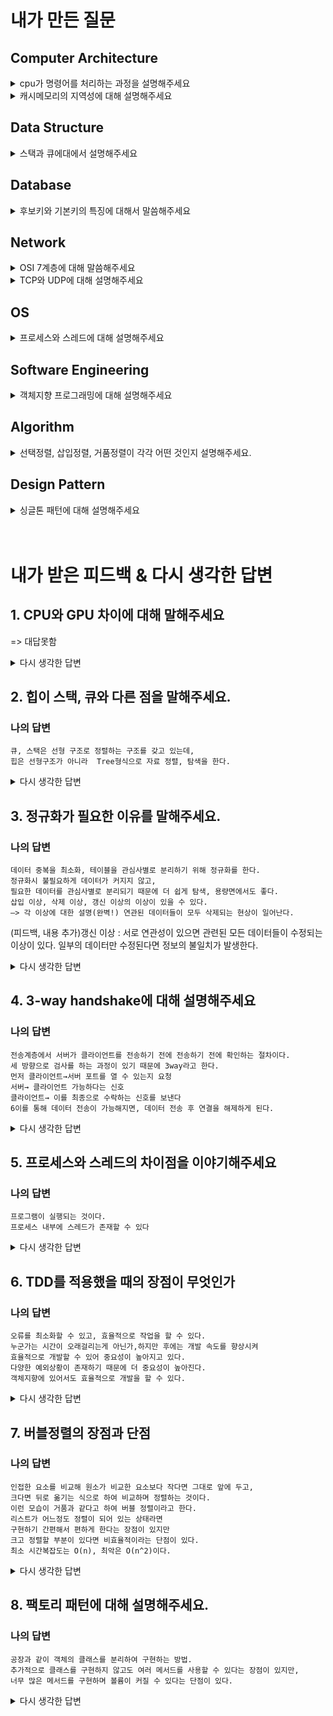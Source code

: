 # 내가 만든 질문

## Computer Architecture

<details>
<summary>cpu가 명령어를 처리하는 과정을 설명해주세요</summary>
명령어 처리과정을 크게 인출사이클과 실행사이클 두개로 나누어집니다. 인출사이클은 우선 pc에 저장된 주소를 MAR로 전달하고 해당 주소에서 명령어를 인출합니다. 그리고 해당 명령어를 명령어 버퍼 레지스터에 저장하고 PC값을 1 증가 시킵니다. 마지막으로 명령어를 명령어 레지스터에 전달하면 인출 사이클이 완료됩니다.

그리고 실행사이클의 경우 데이터를 인출하고 데이터를 처리하고, 처리된 데이터를 저장하는 과정을 거쳐서 완료됩니다.

</details>

<details>
<summary>캐시메모리의 지역성에 대해 설명해주세요</summary>
캐시의 지역성은 데이터에 대한 접근이 시간적, 공간적으로 가깝게 발생하는 것을 말합니다. 시간지역성은 최근에 사용했던 데이터가 재참조될 가능성이 높은 것을 의미하고, 공간지역성은 최근 사용했던 데이터와 인접한 데이터가 참조될 가능성이 높은 것을 의미합니다.
</details>

## Data Structure

<details>
<summary>스택과 큐에대에서 설명해주세요</summary>
스택은 LIFO 방식을 가진 자료 구조 입니다. 먼저 들어온 데이터가 나중에 나가게 되고 데이터 삽입과 출력이 한쪽에서만 이루어지게 됩니다. 큐는 FIFO 방식을 가진 자료구조 입니다. 먼저 들어온 데이터가 가장 먼저 나가게 되고, 한쪽에서는 삽입이, 다른 한쪽에서는 출력이 되는 형식을 지니고 있습니다.

스택의 예시로는 웹 브라우저의 방문기록이 있습니다. 웹 브라우저의 URL 히스토리는 스택 방식으로 쌓이기 때문에 뒤로가기를 누르면 가장 최근에 방문한 페이지로 이동합니다. 큐의 예시로는 프린터 인쇄가 있습니다. 프린터 인쇄는 대기열의 가장 첫번째로 들어온 것부터 출력되기 때문에 큐 형식을 가지고 있습니다.

</details>

## Database

<details>
<summary>
후보키와 기본키의 특징에 대해서 말씀해주세요
</summary>
후보키는 기본키가 될 수 있는 키들을 말합니다. 릴레이션을 구성하는 속성중 유일하게 식별할 수 있는 속성들의 부분집합을 의미합니다. 그리고 기본키는 후보키 중에서 선택한 메인 키를 의미합니다. 기본키와 후보키는 레코드를 유일하게 식별할수 있어야 하기 때문에, 중복된 값이 저장될 수 없고, null 값을 가질수 없다는 특징이 있습니다. 
</details>

## Network

<details>
<summary>OSI 7계층에 대해 말씀해주세요</summary>
컴퓨터 사이에서 통신할 때 표준 프로토콜을 사용할 수 있도록 ISO에서 개발한 모델입니다. 물리, 데이터링크, 네트워크, 전송, 세션, 표현, 응용 계층으로 구성되어 있습니다.

7계층으로 나눈 이유는 통신이 일어나는 과정을 단계별로 알 수 있고, 이상이 생기면 해당 계층만 수정할 수 있기 때문입니다.

물리 계층은 0과 1로 구성된 데이터를 선으로 전달할 수 있도록 전기적인 신호로 변환시켜주는 역할을 합니다.
데이터 링크 계층은 point to point, 같은 LAN 안의 연결된 컴퓨터들끼리 MAC 주소로 통신이 가능하게 해줍니다. 이 계층에서 전송되는 단위를 프레임이라고 하고 장비로는 스위치가 있습니다.
네트워크 계층은 라우터 장비를 이용해 데이터를 목적지까지 안전하고 가장 빠른 경로로 전달해주는 역할을 합니다. IP 주소를 이용해 다른 LAN에 속한 컴퓨터로 데이터를 전송할 수 있습니다.
전송 계층은 End to End, 양 끝단의 사용자들이 신뢰성 있는 데이터를 주고 받을 수 있도록 해줍니다. 또한 포트번호로 데이터의 목적지가 어느 애플리케이션인지 식별할 수 있습니다. 대표적인 프로토콜로는 TCP, UDP가 있습니다.
세션 계층은 양 끝단의 응용 프로세스가 통신을 하기 위한 방법을 제공합니다. TCP/IP 세션을 생성하고 없애는 책임이 있습니다.
표현 계층은 데이터 표현에 대한 독립성 제공과 암호화 역할을 담당합니다.
응용 계층은 최종 목적지로 응용 프로세스와 직접 관계하여 일반적인 응용 서비스를 수행합니다.

</details>

<details>
<summary>TCP와 UDP에 대해 설명해주세요</summary>
TCP는 전송계층에서 사용하는 프로토콜 중 하나로 신뢰성을 보장하는 서비스 입니다. TCP는 신뢰성을 보장하기 때문에 3-way-handshake와 같은 과정을 거치면서, 데이터가 안전하게 전송될 수 있는지 확인 후 전송을 하게 됩니다. 반면 UDP는 TCP와 다르게 데이터가 어느정도 누락되어도 신경쓰지 않고 전송을 하게 됩니다. 왜냐하면 보통 UDP는 실시간 스트리밍 서비스와 같은 지속적인 데이터 전송이 필요할 경우에 사용하기 때문에, TCP와 같이 데이터의 신뢰성을 계속 체크하다보면 전송 속도가 느려져서 품질에 영향을 미칠 수 있기 때문입니다.
</details>

## OS

<details>
<summary>프로세스와 스레드에 대해 설명해주세요</summary>
프로세스는 운영체제로부터 시스템 자원을 할당받는 자원의 단위를 의미합니다. 프로세스는 코드, 데이터, 스택, 힙 영역을 할당 받고 최소 1개 이상의 스레드를 가집니다. 스레드는 프로세스 내에서 실행되는 여러 흐름의 단위로, 프로세스가 할당받은 자원을 이용합니다. 스레드의 특징으로는 프로세스 내에서 필요한 스택만 할당받고, 코드, 데이터, 힙영역은 공유합니다.

프로세스와 스레드의 차이점은 프로세스는 자원을 공유하지 않지만 스레드는 자원을 공유한다는 특징이 있습니다.

</details>

## Software Engineering

<details>
<summary>객체지향 프로그래밍에 대해 설명해주세요</summary>
객체지향 프로그래밍은 절차지향 프로그래밍의 단점을 극복하기 위해 나타난 개념으로, 반복되는 동작이나 함수를 모듈화해서 객체 형태로 관리하는 프로그래밍을 말합니다. 객체지향 프로그래밍은 추상화, 상속, 캡슐화, 다형성의 특징을 가지고 있는데, 이런 특징들을 바탕으로 재사용성을 향상시켜 효율적인 개발이 가능해집니다. 
</details>

## Algorithm

<details>
<summary>선택정렬, 삽입정렬, 거품정렬이 각각 어떤 것인지 설명해주세요.</summary>
선택정렬은 주어진 리스트의 최솟값을 찾아 첫번째 인덱스부터 순차적으로 교환하는 방식의 정렬 입니다.

삽입정렬은 두번째 인덱스부터 시작해서 왼쪽 요소들과 비교하여 자신보다 크기가 작은 요소 뒤에 삽입하는 식으로 정렬을 합니다.

거품정렬은 인접한 값과 비교하여 더 작은 값을 앞으로 이동시키며 정렬합니다.

세가지 정렬방식은 모두 순차탐색을 하게 되고, 구현이 간단하며 최악의 시간복잡도가 모두 O(n^2)이라는 공통점이 있습니다. 이 세가지 정렬은 모두 이미 리스트가 어느정도 정렬이 되어있을 경우에는 편하고 빠르지만, 그 외의 경우에는 퀵정렬이나 합병정렬을 사용하는 것이 더 효율적입니다.

</details>

## Design Pattern

<details>
<summary>싱글톤 패턴에 대해 설명해주세요</summary>
싱글톤 패턴은 객체의 인스턴스를 1개만 생성해서 사용하는 것을 의미합니다. 추가 변경 없이 똑같은 기능을 사용한다면, 굳이 여러개의 객체를 만드는 것 보다 하나의 객체만 생성해서 사용하는 것이 메모리 측면에서도 효율적이기 때문에 등장한 개념 입니다.

실제로 작업에서 사용했던 예시로는, 입출력 관련 객체를 하나만 생성해놓고 여러 클래스에서 사용을 했었습니다.

</details>

<br>
<br>

# 내가 받은 피드백 & 다시 생각한 답변

## 1. CPU와 GPU 차이에 대해 말해주세요

=> 대답못함

   <details>
   <summary>다시 생각한 답변</summary>
   CPU는 입출력장치, 기억장치, 연산장치 등을 포함한 중앙처리장치 입니다. CPU는 직렬처리에 최적화된 몇개의 코어로 구성되어 있습니다. GPU는 반복적이고 비슷한 대량의 연산을 수행하며 병렬적으로 나누어 작업하기 때문에 CPU에 비해서 속도가 압도적으로 빠릅니다. 정리하면 CPU는 직렬처리, GPU는 병렬처리를 합니다.
   </details>

## 2. 힙이 스택, 큐와 다른 점을 말해주세요.

### 나의 답변

```text
큐, 스택은 선형 구조로 정렬하는 구조를 갖고 있는데,
힙은 선형구조가 아니라  Tree형식으로 자료 정렬, 탐색을 한다.
```

   <details>
   <summary>다시 생각한 답변</summary>
   스택과 큐는 선형구조로 정렬 및 탐색을 하지만 힙은 완전 이진 트리의 일종으로 최소값과 최대값을 빠르게 찾기 위해 고안되었습니다.
   </details>

## 3. 정규화가 필요한 이유를 말해주세요.

### 나의 답변

```text
데이터 중복을 최소화, 테이블을 관심사별로 분리하기 위해 정규화를 한다.
정규화시 불필요하게 데이터가 커지지 않고,
필요한 데이터를 관심사별로 분리되기 때문에 더 쉽게 탐색, 용량면에서도 좋다.
삽입 이상, 삭제 이상, 갱신 이상의 이상이 있을 수 있다.
—> 각 이상에 대한 설명(완벽!) 연관된 데이터들이 모두 삭제되는 현상이 일어난다.
```

(피드백, 내용 추가)갱신 이상 : 서로 연관성이 있으면 관련된 모든 데이터들이 수정되는 이상이 있다. 일부의 데이터만 수정된다면 정보의 불일치가 발생한다.

 <details>
   <summary>다시 생각한 답변</summary>
   데이터 중복을 최소화 하고 테이블을 관심사별로 분리하기 위해 정규화를 진행합니다.
   정규화시 불필요하게 테이블이 커지지 않을 수 있고, 필요한 데이터를
   관심사별로 찾을 수 있기 때문에 데이터 관리가 편합니다. 
   정규화를 하지 않았을때, 삽입, 삭제, 갱신 이상이 발생할 수 있습니다.
   삽입이상은 데이터를 삽입했을때 원치 않은 데이터까지 삽입되는 경우를 말합니다.
   삭제이상은 데이터를 삭제했을 경우 데이터의 연관관계 때문에 원치 않은 데이터까지 삭제되는 경우를 말합니다.
   갱신이상에서도 마찬가지로 데이터의 연관관계로 인해 원치않은 데이터까지 갱신이됩니다.
   이렇게 세가지의 이상현상이 발생하면, 실제 데이터와 테이블상의 데이터간의 정보 불일치가 발생합니다.
   따라서 적절한 정규화 과정은 꼭 이루어져야 하는데,
   기본적으로 관계형 데이터베이스는 1차 정규화가 자동으로 일어나게 되어서,
   어느정도 데이터의 무결성을 보장할 수 있습니다.
</details>

## 4. 3-way handshake에 대해 설명해주세요

### 나의 답변

```text
전송계층에서 서버가 클라이언트를 전송하기 전에 전송하기 전에 확인하는 절차이다.
세 방향으로 검사를 하는 과정이 있기 때문에 3way라고 한다.
먼저 클라이언트→서버 포트를 열 수 있는지 요청
서버→ 클라이언트 가능하다는 신호
클라이언트→ 이를 최종으로 수락하는 신호를 보낸다
6이를 통해 데이터 전송이 가능해지면, 데이터 전송 후 연결을 해제하게 된다.
```

 <details>
   <summary>다시 생각한 답변</summary>
   3-way-handshake는 전송계층에서 TCP 프로토콜이 데이터를 전송해도 되는지 여부를 체크하는 과정을 말합니다.
   세단계를 거쳐서 일어나기 때문에 3-way-handshake라고 합니다.
   먼저 클라이언트가 서버에게 접속을 요청하는 SYN 패킷을 보냅니다.
   그리고 서버는 클라이언트에게 요청을 수락한다는 ACK와 SYN flag가 설정된 패킷을 발송하고
   다시 클라이언트가 ACK로 응답하기를 기다립니다. 클라이언트는 서버에게 ACK를 보내고 이후부터는
   연결이 이루어지고 이때 데이터 전송이 이루어지게 됩니다.
</details>

## 5. 프로세스와 스레드의 차이점을 이야기해주세요

### 나의 답변

```
프로그램이 실행되는 것이다.
프로세스 내부에 스레드가 존재할 수 있다
```

 <details>
   <summary>다시 생각한 답변</summary>
   프로세스는 프로그램의 인스턴스로 운영체제로부터 자원을 할당받는 작업의 단위 입니다.
   프로세스는 코드,데이터,스택,힙의 구조로 독립된 메모리 영역을 구성하고 있습니다.
   프로세스는 별도의 주소 공간에서 실행되서, 서로 다른 프로세스끼리의 접근이 불가능합니다.
   만약 다른 프로세스로 접근하려면 IPC를 사용해야 합니다.
   프로세스는 최소 1개의 스레드를 가지고 있는데, 프로세스가 할당받은 자원을 이용하게 됩니다.
   스레드는 프로세스의 스택영역만 따로 할당받고 나머지 코드, 데이터, 힙 영역은 공유해서 사용하게 됩니다.
   따라서 한 스레드가 프로세스의 자원을 변경하면, 다른 스레드에서도 확인이 가능합니다.
</details>

## 6. TDD를 적용했을 때의 장점이 무엇인가

### 나의 답변

```
오류를 최소화할 수 있고, 효율적으로 작업을 할 수 있다.
누군가는 시간이 오래걸리는게 아닌가,하지만 후에는 개발 속도를 향상시켜
효율적으로 개발할 수 있어 중요성이 높아지고 있다.
다양한 예외상황이 존재하기 때문에 더 중요성이 높아진다.
객체지향에 있어서도 효율적으로 개발을 할 수 있다.
```

 <details>
   <summary>다시 생각한 답변</summary>
   TDD를 적용하면 철처하게 테스트하고 오류를 사전에 방지 하기 때문에
   코드의 품질을 보다 향상시킬 수 있습니다. 그리고 테스트를 위해 미리 프로젝트의 코드 구조를 미리 구성하기 때문에, 효율적인 코드를 빠른 속도로 개발할 수 있습니다. 그리고 이미 개발 단계에서 테스트 코드가 있기 때문에 협업에 용이하다는 장점도 있습니다. 
</details>

## 7. 버블정렬의 장점과 단점

### 나의 답변

```
인접한 요소를 비교해 원소가 비교한 요소보다 작다면 그대로 앞에 두고,
크다면 뒤로 옮기는 식으로 하여 비교하며 정렬하는 것이다.
이런 모습이 거품과 같다고 하여 버블 정렬이라고 한다.
리스트가 어느정도 정렬이 되어 있는 상태라면
구현하기 간편해서 편하게 한다는 장점이 있지만
크고 정렬할 부분이 있다면 비효율적이라는 단점이 있다.
최소 시간복잡도는 O(n), 최악은 O(n^2)이다.
```

 <details>
   <summary>다시 생각한 답변</summary>
   거품정렬은 인접한 값과 비교하여 더 작은 값을 앞으로 이동시키며 정렬합니다.
   거품정렬은 구현이 쉽고 간단하기 때문에, 빠르게 구현할 수 있다는 장점이 있습니다.
   하지만 정렬해야할 리스트의 크기가 크고 정렬이 많이 안되어 있는 경우
   하나씩 비교를 해야하는 구조가 매우 비효율적으로 작용할 수 있습니다.
   따라서 리스트가 크고 정렬의 횟수가 많이 필요한 경우는 퀵정렬이나 합병정렬을 사용하는것이 더 효율적입니다.
</details>

## 8. 팩토리 패턴에 대해 설명해주세요.

### 나의 답변

```
공장과 같이 객체의 클래스를 분리하여 구현하는 방법.
추가적으로 클래스를 구현하지 않고도 여러 메서드를 사용할 수 있다는 장점이 있지만,
너무 많은 메서드를 구현하며 볼륨이 커질 수 있다는 단점이 있다.
```

 <details>
   <summary>다시 생각한 답변</summary>
   팩토리패턴은 클래스의 인스턴스를 만드는 일을 서브클래스에게 맡기는 것을 의미합니다.
   예를 들어서 인스턴스를 생성할때 들어오는 인자값에 따라서
   해당하는 조건에 따라 맞는 객체를 생성하게 됩니다.
   팩토리패턴은 객체의 정확한 유형과 의존관계들을 사전에 알 수 없는 경우에 사용하게 됩니다. 팩토리패턴을 활용하게 되면 의존관계를 낮출 수 있기 때문에
   객체지향프로그래밍 원칙에 부합하는 개발을 할 수 있지만, 여러개의 자식클래스들을 추가적으로 구현하게 되면서 코드가 복잡해질 수 있다는 단점이 있습니다.
</details>
